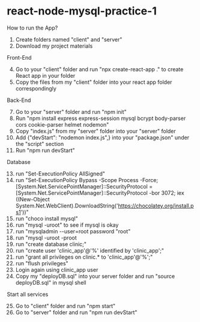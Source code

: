# react-node-mysql-practice-1

How to run the App?

1. Create folders named "client" and "server"
2. Download my project materials

Front-End

4. Go to your "client" folder and run "npx create-react-app ." to create React app in your folder
5. Copy the files from my "client" folder into your react app folder correspondingly

Back-End

7. Go to your "server" folder and run "npm init"
8. Run "npm install express express-session mysql bcrypt body-parser cors cookie-parser helmet nodemon"
9. Copy "index.js" from my "server" folder into your "server" folder
10. Add {"devStart": "nodemon index.js",} into your "package.json" under the "script" section
11. Run "npm run devStart"

Database

13. run "Set-ExecutionPolicy AllSigned"
14. run "Set-ExecutionPolicy Bypass -Scope Process -Force; [System.Net.ServicePointManager]::SecurityProtocol = [System.Net.ServicePointManager]::SecurityProtocol -bor 3072; iex ((New-Object System.Net.WebClient).DownloadString('https://chocolatey.org/install.ps1'))"
15. run "choco install mysql"
16. run "mysql -uroot" to see if mysql is okay
17. run "mysqladmin --user=root password "root"
18. run "mysql -uroot -proot
19. run "create database clinic;"
20. run "create user 'clinic_app'@'%' identified by 'clinic_app';"
21. run "grant all privileges on clinic.* to 'clinic_app'@'%';"
22. run "flush privileges"
23. Login again using clinic_app user
24. Copy my "deployDB.sql" into your server folder and run "source deployDB.sql" in mysql shell

Start all services

25. Go to "client" folder and run "npm start"
26. Go to "server" folder and run "npm run devStart"
